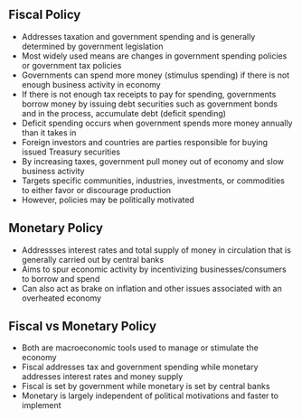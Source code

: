 ## Fiscal Policy

- Addresses taxation and government spending and is generally determined by government legislation
- Most widely used means are changes in government spending policies or government tax policies
- Governments can spend more money (stimulus spending) if there is not enough business activity in economy
- If there is not enough tax receipts to pay for spending, governments borrow money by issuing debt securities such as government bonds and in the process, accumulate debt (deficit spending)
- Deficit spending occurs when government spends more money annually than it takes in
- Foreign investors and countries are parties responsible for buying issued Treasury securities
- By increasing taxes, government pull money out of economy and slow business activity
- Targets specific communities, industries, investments, or commodities to either favor or discourage production
- However, policies may be politically motivated

## Monetary Policy

- Addressses interest rates and total supply of money in circulation that is generally carried out by central banks
- Aims to spur economic activity by incentivizing businesses/consumers to borrow and spend
- Can also act as brake on inflation and other issues associated with an overheated economy

## Fiscal vs Monetary Policy

- Both are macroeconomic tools used to manage or stimulate the economy
- Fiscal addresses tax and government spending while monetary addresses interest rates and money supply
- Fiscal is set by government while monetary is set by central banks
- Monetary is largely independent of political motivations and faster to implement
